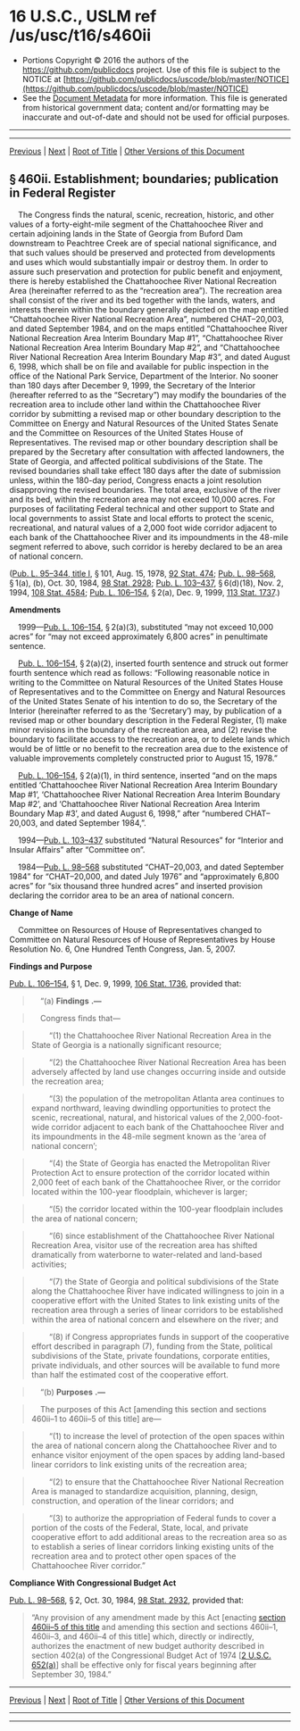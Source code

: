 ---
---

# 16 U.S.C., USLM ref /us/usc/t16/s460ii

* Portions Copyright © 2016 the authors of the https://github.com/publicdocs project.
  Use of this file is subject to the NOTICE at [https://github.com/publicdocs/uscode/blob/master/NOTICE](https://github.com/publicdocs/uscode/blob/master/NOTICE)
* See the [Document Metadata](././../../../../..//README.md) for more information.
  This file is generated from historical government data; content and/or formatting may be inaccurate and out-of-date and should not be used for official purposes.

----------
----------

[Previous](./../../../../..//us/usc/t16/ch1/schXCIII/m__us_usc_t16_ch1_schXCIII.md) | [Next](./../../../../..//us/usc/t16/ch1/schXCIII/m__us_usc_t16_s460ii–1.md) | [Root of Title](./../../../../../) | [Other Versions of this Document](https://publicdocs.github.io/go/links?ns=uslm&ref=%2Fus%2Fusc%2Ft16%2Fs460ii)

## § 460ii. Establishment; boundaries; publication in Federal Register

    The Congress finds the natural, scenic, recreation, historic, and other values of a forty-eight-mile segment of the Chattahoochee River and certain adjoining lands in the State of Georgia from Buford Dam downstream to Peachtree Creek are of special national significance, and that such values should be preserved and protected from developments and uses which would substantially impair or destroy them. In order to assure such preservation and protection for public benefit and enjoyment, there is hereby established the Chattahoochee River National Recreation Area (hereinafter referred to as the “recreation area”). The recreation area shall consist of the river and its bed together with the lands, waters, and interests therein within the boundary generally depicted on the map entitled “Chattahoochee River National Recreation Area”, numbered CHAT–20,003, and dated September 1984, and on the maps entitled “Chattahoochee River National Recreation Area Interim Boundary Map #1”, “Chattahoochee River National Recreation Area Interim Boundary Map #2”, and “Chattahoochee River National Recreation Area Interim Boundary Map #3”, and dated August 6, 1998, which shall be on file and available for public inspection in the office of the National Park Service, Department of the Interior. No sooner than 180 days after December 9, 1999, the Secretary of the Interior (hereafter referred to as the “Secretary”) may modify the boundaries of the recreation area to include other land within the Chattahoochee River corridor by submitting a revised map or other boundary description to the Committee on Energy and Natural Resources of the United States Senate and the Committee on Resources of the United States House of Representatives. The revised map or other boundary description shall be prepared by the Secretary after consultation with affected landowners, the State of Georgia, and affected political subdivisions of the State. The revised boundaries shall take effect 180 days after the date of submission unless, within the 180-day period, Congress enacts a joint resolution disapproving the revised boundaries. The total area, exclusive of the river and its bed, within the recreation area may not exceed 10,000 acres. For purposes of facilitating Federal technical and other support to State and local governments to assist State and local efforts to protect the scenic, recreational, and natural values of a 2,000 foot wide corridor adjacent to each bank of the Chattahoochee River and its impoundments in the 48-mile segment referred to above, such corridor is hereby declared to be an area of national concern.

([Pub. L. 95–344, title I][/us/pl/95/344/tI], § 101, Aug. 15, 1978, [92 Stat. 474][/us/stat/92/474]; [Pub. L. 98–568][/us/pl/98/568], § 1(a), (b), Oct. 30, 1984, [98 Stat. 2928][/us/stat/98/2928]; [Pub. L. 103–437][/us/pl/103/437], § 6(d)(18), Nov. 2, 1994, [108 Stat. 4584][/us/stat/108/4584]; [Pub. L. 106–154][/us/pl/106/154], § 2(a), Dec. 9, 1999, [113 Stat. 1737][/us/stat/113/1737].)

 __Amendments__ 

    1999—[Pub. L. 106–154][/us/pl/106/154], § 2(a)(3), substituted “may not exceed 10,000 acres” for “may not exceed approximately 6,800 acres” in penultimate sentence.

    [Pub. L. 106–154][/us/pl/106/154], § 2(a)(2), inserted fourth sentence and struck out former fourth sentence which read as follows: “Following reasonable notice in writing to the Committee on Natural Resources of the United States House of Representatives and to the Committee on Energy and Natural Resources of the United States Senate of his intention to do so, the Secretary of the Interior (hereinafter referred to as the ‘Secretary’) may, by publication of a revised map or other boundary description in the Federal Register, (1) make minor revisions in the boundary of the recreation area, and (2) revise the boundary to facilitate access to the recreation area, or to delete lands which would be of little or no benefit to the recreation area due to the existence of valuable improvements completely constructed prior to August 15, 1978.”

    [Pub. L. 106–154][/us/pl/106/154], § 2(a)(1), in third sentence, inserted “and on the maps entitled ‘Chattahoochee River National Recreation Area Interim Boundary Map #1’, ‘Chattahoochee River National Recreation Area Interim Boundary Map #2’, and ‘Chattahoochee River National Recreation Area Interim Boundary Map #3’, and dated August 6, 1998,” after “numbered CHAT–20,003, and dated September 1984,”.

    1994—[Pub. L. 103–437][/us/pl/103/437] substituted “Natural Resources” for “Interior and Insular Affairs” after “Committee on”.

    1984—[Pub. L. 98–568][/us/pl/98/568] substituted “CHAT–20,003, and dated September 1984” for “CHAT–20,000, and dated July 1976” and “approximately 6,800 acres” for “six thousand three hundred acres” and inserted provision declaring the corridor area to be an area of national concern.

 __Change of Name__ 

    Committee on Resources of House of Representatives changed to Committee on Natural Resources of House of Representatives by House Resolution No. 6, One Hundred Tenth Congress, Jan. 5, 2007.

 __Findings and Purpose__ 

[Pub. L. 106–154][/us/pl/106/154], § 1, Dec. 9, 1999, [106 Stat. 1736][/us/stat/106/1736], provided that:

>     “(a)  __Findings__  __.—__ 

>     Congress finds that—

>         “(1) the Chattahoochee River National Recreation Area in the State of Georgia is a nationally significant resource;

>         “(2) the Chattahoochee River National Recreation Area has been adversely affected by land use changes occurring inside and outside the recreation area;

>         “(3) the population of the metropolitan Atlanta area continues to expand northward, leaving dwindling opportunities to protect the scenic, recreational, natural, and historical values of the 2,000-foot-wide corridor adjacent to each bank of the Chattahoochee River and its impoundments in the 48-mile segment known as the ‘area of national concern’;

>         “(4) the State of Georgia has enacted the Metropolitan River Protection Act to ensure protection of the corridor located within 2,000 feet of each bank of the Chattahoochee River, or the corridor located within the 100-year floodplain, whichever is larger;

>         “(5) the corridor located within the 100-year floodplain includes the area of national concern;

>         “(6) since establishment of the Chattahoochee River National Recreation Area, visitor use of the recreation area has shifted dramatically from waterborne to water-related and land-based activities;

>         “(7) the State of Georgia and political subdivisions of the State along the Chattahoochee River have indicated willingness to join in a cooperative effort with the United States to link existing units of the recreation area through a series of linear corridors to be established within the area of national concern and elsewhere on the river; and

>         “(8) if Congress appropriates funds in support of the cooperative effort described in paragraph (7), funding from the State, political subdivisions of the State, private foundations, corporate entities, private individuals, and other sources will be available to fund more than half the estimated cost of the cooperative effort.

>     “(b)  __Purposes__  __.—__ 

>     The purposes of this Act \[amending this section and sections 460ii–1 to 460ii–5 of this title\] are—

>         “(1) to increase the level of protection of the open spaces within the area of national concern along the Chattahoochee River and to enhance visitor enjoyment of the open spaces by adding land-based linear corridors to link existing units of the recreation area;

>         “(2) to ensure that the Chattahoochee River National Recreation Area is managed to standardize acquisition, planning, design, construction, and operation of the linear corridors; and

>         “(3) to authorize the appropriation of Federal funds to cover a portion of the costs of the Federal, State, local, and private cooperative effort to add additional areas to the recreation area so as to establish a series of linear corridors linking existing units of the recreation area and to protect other open spaces of the Chattahoochee River corridor.”

 __Compliance With Congressional Budget Act__ 

[Pub. L. 98–568][/us/pl/98/568], § 2, Oct. 30, 1984, [98 Stat. 2932][/us/stat/98/2932], provided that: 

> “Any provision of any amendment made by this Act \[enacting [section 460ii–5 of this title][/us/usc/t16/s460ii–5] and amending this section and sections 460ii–1, 460ii–3, and 460ii–4 of this title\] which, directly or indirectly, authorizes the enactment of new budget authority described in section 402(a) of the Congressional Budget Act of 1974 \[[2 U.S.C. 652(a)][/us/usc/t2/s652/a]\] shall be effective only for fiscal years beginning after September 30, 1984.”

----------

[Previous](./../../../../..//us/usc/t16/ch1/schXCIII/m__us_usc_t16_ch1_schXCIII.md) | [Next](./../../../../..//us/usc/t16/ch1/schXCIII/m__us_usc_t16_s460ii–1.md) | [Root of Title](./../../../../../) | [Other Versions of this Document](https://publicdocs.github.io/go/links?ns=uslm&ref=%2Fus%2Fusc%2Ft16%2Fs460ii)

----------
----------

[/us/pl/95/344/tI]: https://publicdocs.github.io/go/links?ns=uslm&ref=%2Fus%2Fpl%2F95%2F344%2FtI
[/us/stat/92/474]: https://publicdocs.github.io/go/links?ns=uslm&ref=%2Fus%2Fstat%2F92%2F474
[/us/pl/98/568]: https://publicdocs.github.io/go/links?ns=uslm&ref=%2Fus%2Fpl%2F98%2F568
[/us/stat/98/2928]: https://publicdocs.github.io/go/links?ns=uslm&ref=%2Fus%2Fstat%2F98%2F2928
[/us/pl/103/437]: https://publicdocs.github.io/go/links?ns=uslm&ref=%2Fus%2Fpl%2F103%2F437
[/us/stat/108/4584]: https://publicdocs.github.io/go/links?ns=uslm&ref=%2Fus%2Fstat%2F108%2F4584
[/us/pl/106/154]: https://publicdocs.github.io/go/links?ns=uslm&ref=%2Fus%2Fpl%2F106%2F154
[/us/stat/113/1737]: https://publicdocs.github.io/go/links?ns=uslm&ref=%2Fus%2Fstat%2F113%2F1737
[/us/pl/106/154]: https://publicdocs.github.io/go/links?ns=uslm&ref=%2Fus%2Fpl%2F106%2F154
[/us/pl/106/154]: https://publicdocs.github.io/go/links?ns=uslm&ref=%2Fus%2Fpl%2F106%2F154
[/us/pl/106/154]: https://publicdocs.github.io/go/links?ns=uslm&ref=%2Fus%2Fpl%2F106%2F154
[/us/pl/103/437]: https://publicdocs.github.io/go/links?ns=uslm&ref=%2Fus%2Fpl%2F103%2F437
[/us/pl/98/568]: https://publicdocs.github.io/go/links?ns=uslm&ref=%2Fus%2Fpl%2F98%2F568
[/us/pl/106/154]: https://publicdocs.github.io/go/links?ns=uslm&ref=%2Fus%2Fpl%2F106%2F154
[/us/stat/106/1736]: https://publicdocs.github.io/go/links?ns=uslm&ref=%2Fus%2Fstat%2F106%2F1736
[/us/pl/98/568]: https://publicdocs.github.io/go/links?ns=uslm&ref=%2Fus%2Fpl%2F98%2F568
[/us/stat/98/2932]: https://publicdocs.github.io/go/links?ns=uslm&ref=%2Fus%2Fstat%2F98%2F2932
[/us/usc/t16/s460ii–5]: https://publicdocs.github.io/go/links?ns=uslm&ref=%2Fus%2Fusc%2Ft16%2Fs460ii%E2%80%935
[/us/usc/t2/s652/a]: https://publicdocs.github.io/go/links?ns=uslm&ref=%2Fus%2Fusc%2Ft2%2Fs652%2Fa


